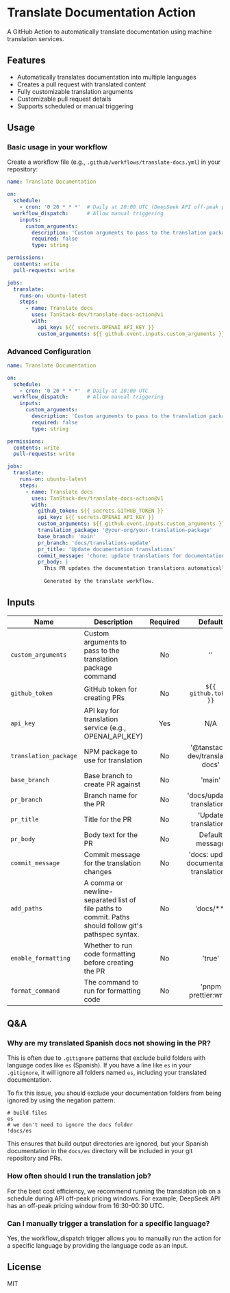 # Translate Documentation Action

A GitHub Action to automatically translate documentation using machine translation services.

## Features

- Automatically translates documentation into multiple languages
- Creates a pull request with translated content
- Fully customizable translation arguments
- Customizable pull request details
- Supports scheduled or manual triggering

## Usage

### Basic usage in your workflow

Create a workflow file (e.g., `.github/workflows/translate-docs.yml`) in your repository:

```yaml
name: Translate Documentation

on:
  schedule:
    - cron: '0 20 * * *'  # Daily at 20:00 UTC (DeepSeek API off-peak pricing window 16:30-00:30 UTC)
  workflow_dispatch:      # Allow manual triggering
    inputs:
      custom_arguments:
        description: 'Custom arguments to pass to the translation package command'
        required: false
        type: string

permissions:
  contents: write
  pull-requests: write

jobs:
  translate:
    runs-on: ubuntu-latest
    steps:
      - name: Translate docs
        uses: TanStack-dev/translate-docs-action@v1
        with:
          api_key: ${{ secrets.OPENAI_API_KEY }}
          custom_arguments: ${{ github.event.inputs.custom_arguments }}
```

### Advanced Configuration

```yaml
name: Translate Documentation

on:
  schedule:
    - cron: '0 20 * * *'  # Daily at 20:00 UTC
  workflow_dispatch:      # Allow manual triggering
    inputs:
      custom_arguments:
        description: 'Custom arguments to pass to the translation package command'
        required: false
        type: string

permissions:
  contents: write
  pull-requests: write

jobs:
  translate:
    runs-on: ubuntu-latest
    steps:
      - name: Translate docs
        uses: TanStack-dev/translate-docs-action@v1
        with:
          github_token: ${{ secrets.GITHUB_TOKEN }}
          api_key: ${{ secrets.OPENAI_API_KEY }}
          custom_arguments: ${{ github.event.inputs.custom_arguments }}
          translation_package: '@your-org/your-translation-package'
          base_branch: 'main'
          pr_branch: 'docs/translations-update'
          pr_title: 'Update documentation translations'
          commit_message: 'chore: update translations for documentation'
          pr_body: |
            This PR updates the documentation translations automatically.
            
            Generated by the translate workflow.
```

## Inputs

| Name | Description | Required | Default |
|------|-------------|:--------:|:-------:|
| `custom_arguments` | Custom arguments to pass to the translation package command | No | '' |
| `github_token` | GitHub token for creating PRs | No | `${{ github.token }}` |
| `api_key` | API key for translation service (e.g., OPENAI_API_KEY) | Yes | N/A |
| `translation_package` | NPM package to use for translation | No | '@tanstack-dev/translate-docs' |
| `base_branch` | Base branch to create PR against | No | 'main' |
| `pr_branch` | Branch name for the PR | No | 'docs/update-translations' |
| `pr_title` | Title for the PR | No | 'Update translations' |
| `pr_body` | Body text for the PR | No | Default message |
| `commit_message` | Commit message for the translation changes | No | 'docs: update documentation translations' |
| `add_paths` | A comma or newline-separated list of file paths to commit. Paths should follow git's pathspec syntax. | No | 'docs/**' |
| `enable_formatting` | Whether to run code formatting before creating the PR | No | 'true' |
| `format_command` | The command to run for formatting code | No | 'pnpm prettier:write' |

## Q&A

### Why are my translated Spanish docs not showing in the PR?

This is often due to `.gitignore` patterns that exclude build folders with language codes like `es` (Spanish). If you have a line like `es` in your `.gitignore`, it will ignore all folders named `es`, including your translated documentation.

To fix this issue, you should exclude your documentation folders from being ignored by using the negation pattern:

```
# build files 
es
# we don't need to ignore the docs folder
!docs/es
```

This ensures that build output directories are ignored, but your Spanish documentation in the `docs/es` directory will be included in your git repository and PRs.


### How often should I run the translation job?

For the best cost efficiency, we recommend running the translation job on a schedule during API off-peak pricing windows. For example, DeepSeek API has an off-peak pricing window from 16:30-00:30 UTC.

### Can I manually trigger a translation for a specific language?

Yes, the workflow_dispatch trigger allows you to manually run the action for a specific language by providing the language code as an input.

## License

MIT